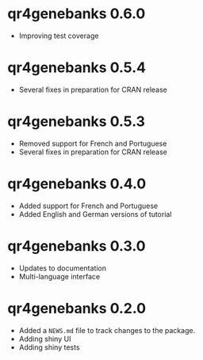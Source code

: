 # qr4genebanks 0.6.0

* Improving test coverage

# qr4genebanks 0.5.4

* Several fixes in preparation for CRAN release

# qr4genebanks 0.5.3

* Removed support for French and Portuguese
* Several fixes in preparation for CRAN release

# qr4genebanks 0.4.0

* Added support for French and Portuguese
* Added English and German versions of tutorial


# qr4genebanks 0.3.0

* Updates to documentation
* Multi-language interface

# qr4genebanks 0.2.0

* Added a `NEWS.md` file to track changes to the package.
* Adding shiny UI
* Adding shiny tests
